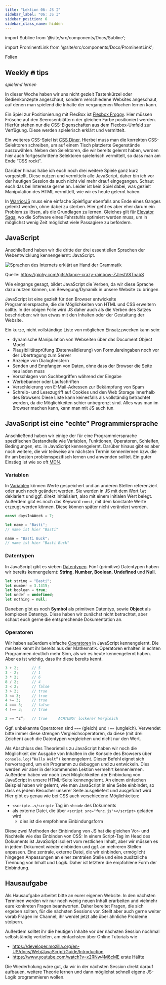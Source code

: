 ```yaml
---
title: "Lektion 06: JS I"
sidebar_label: "06: JS I"
sidebar_position: 6
sidebar_class_name: hidden
---
```


import Subline from '@site/src/components/Docs/Subline';

<Subline text="Wenn dies, dann das" />

import ProminentLink from '@site/src/components/Docs/ProminentLink';

<ProminentLink link="https://docs.google.com/presentation/d/1CS1gnl6RS-2Y5-K7RTI0qde6tK7UvRoESxMygHTqZ64">Folien</ProminentLink>

## Weekly 🔥 tips

_spielend lernen_

In dieser Woche haben wir uns nicht gezielt Tastenkürzel oder Bedienkonzepte angeschaut, sondern verschiedene Websites angeschaut, auf denen man spielend die Inhalte der vergangenen Wochen lernen kann.

Ein Spiel zur Positionierung mit FlexBox ist [Flexbox Froggy](https://flexboxfroggy.com/#de). Hier müssen Frösche auf den Seerosenblättern der gleichen Farbe positioniert werden. Hierfür stehen nur die CSS-Eigenschaften aus dem Flexbox-Umfeld zur Verfügung. Diese werden spielerisch erklärt und vermittelt.

Ein weiteres CSS-Spiel ist [CSS Diner](http://flukeout.github.io/). Hierbei muss man die korrekten CSS-Selektoren schreiben, um auf einem Tisch platzierte Gegenstände auszuwählen. Neben den Selektoren, die wir bereits gelernt haben, werden hier auch fortgeschrittene Selektoren spielerisch vermittelt, so dass man am Ende “CSS rockt”.

Darüber hinaus habe ich euch noch drei weitere Spiele ganz kurz vorgestellt. Diese nutzen und vermitteln alle JavaScript, daher bin ich vor der heutigen Session da auch nicht viel mehr drauf eingegangen. Schaut euch das bei Interesse gerne an. Leider ist kein Spiel dabei, was gezielt Manipulation des HTML vermittelt, wie wir es heute gelernt haben.

In [WarriorJS](https://warriorjs.com/campaigns/wnLTRH_K6VP) muss eine einfache Spielfigur ebenfalls ans Ende eines Ganges gelenkt werden, ohne dabei zu sterben. Hier geht es aber eher darum ein Problem zu lösen, als die Grundlagen zu lernen. Gleiches gilt für [Elevator Saga](http://play.elevatorsaga.com/#challenge=1), wo die Software eines Fahrstuhls optimiert werden muss, um in möglichst wenig Zeit möglichst viele Passagiere zu befördern.

## JavaScript

Anschließend haben wir die dritte der drei essentiellen Sprachen der Webentwicklung kennengelernt: JavaScript.

![Sprachen des Internets erklärt an Hand der Grammatik](/img/lessons/06/languages-unicorn.png)

Quelle: https://giphy.com/gifs/dance-crazy-rainbow-ZJlesIV8TnabS

Wie eingangs gesagt, bildet JavaScript die Verben, da wir diese Sprache dazu nutzen können, um Bewegung/Dynamik in unsere Website zu bringen.

JavaScript ist eine gezielt für den Browser entwickelte Programmiersprache, die die Möglichkeiten von HTML und CSS erweitern sollte. In der obigen Folie wird JS daher auch als die Verben des Satzes beschrieben: wir tun etwas mit den Inhalten oder der Gestaltung der Website.

Ein kurze, nicht vollständige Liste von möglichen Einsatzzwecken kann sein:

- dynamische Manipulation von Webseiten über das Document Object Model
- Plausibilitätsprüfung (Datenvalidierung) von Formulareingaben noch vor der Übertragung zum Server
- Anzeige von Dialogfenstern
- Senden und Empfangen von Daten, ohne dass der Browser die Seite neu laden muss
- Vorschlagen von Suchbegriffen während der Eingabe
- Werbebanner oder Laufschriften
- Verschleierung von E-Mail-Adressen zur Bekämpfung von Spam
- Schreib- und Lesezugriff auf Cookies und den Web Storage innerhalb des Browsers
  Diese Liste kann keinesfalls als vollständig betrachtet werden, da die Möglichkeiten schier unbegrenzt sind. Alles was man im Browser machen kann, kann man mit JS auch tun.

## JavaScript ist eine “echte” Programmiersprache

Anschließend haben wir einige der für eine Programmiersprache spezifischen Bestandteile wie Variablen, Funktionen, Operatoren, Schleifen, Bedingungen, etc. in JavaScript kennengelernt. Darüber hinaus gibt es aber noch weitere, die wir teilweise am nächsten Termin kennenlernen bzw. die ihr am besten problemspezifisch lernen und anwenden solltet. Ein guter Einstieg ist wie so oft [MDN](https://developer.mozilla.org/en-US/docs/Web/JavaScript/Guide/Introduction).

### Variablen

In [Variablen](https://developer.mozilla.org/de/docs/Web/JavaScript/Reference/Statements/var) können Werte gespeichert und an anderen Stellen referenziert oder auch noch geändert werden. Sie werden in JS mit dem Wort `let` deklariert und ggf. direkt initialisiert, also mit einem initialen Wert belegt. Außerdem gibt es noch das Keyword `const`, mit dem konstante Werte erzeugt werden können. Diese können später nicht verändert werden.

```js
const daysInAWeek = 7;

let name = "Basti";
// name ist hier "Basti"

name = "Basti Buck";
// name ist hier "Basti Buck"
```

### Datentypen

In JavaScript gibt es sieben [Datentypen](https://developer.mozilla.org/de/docs/Web/JavaScript/Datenstrukturen). Fünf (primitive) Datentypen haben wir bereits kennengelernt: **String**, **Number**, **Boolean**, **Undefined** und **Null**.

```js
let string = "Basti";
let number = 3.1415;
let boolean = true;
let undef = undefined;
let nothing = null;
```

Daneben gibt es noch **Symbol** als primitven Datentyp, sowie **Object** als komplexen Datentyp. Diese haben wir zunächst nicht betrachtet, aber schaut euch gerne die entsprechende Dokumentation an.

### Operatoren

Wir haben außerdem einfache [Operatoren](https://developer.mozilla.org/en-US/docs/Web/JavaScript/Reference/Operators) in JavaScript kennengelernt. Die meisten kennt ihr bereits aus der Mathematik. Operatoren erhalten in echten Programmen deutlich mehr Sinn, als wir es heute kennengelernt haben. Aber es ist wichtig, dass ihr diese bereits kennt.

```js
3 + 2;		// 5
3 - 2;		// 1
3 * 2;		// 6
8 / 2;		// 4
3 < 2;		// false
3 > 2;		// true
3 <= 3;	    // true
4 >= 3;	    // true
4 === 3;	// false
4 !== 3;	// true

2 == “2”;	// true		ACHTUNG! lockerer Vergleich
```

Ggf. unbekannte Operatoren sind `===` (gleich) und `!==` (ungleich). Verwendet bitte immer diese strengen Vergleichsoperatoren, da diese (mit drei Zeichen) auch die Datentypen vergleichen und nicht nur den Wert.

Als Abschluss des Theorieteils zu JavaScript haben wir noch die Möglichkeit der Ausgabe von Inhalten in die Konsole des Browsers über `console.log(“Hallo Welt”)` kennengelernt. Dieser Befehl eignet sich hervorragend, um ein Programm zu debuggen und zu entwickeln. Dies werden wir aber in der kommenden Lektion vermehrt kennenlernen.
Außerdem haben wir noch zwei Möglichkeiten der Einbindung von JavaScript in unsere HTML-Seite kennengelernt. An einem einfachen Beispiel haben wir gelernt, wie man JavaScript in eine Seite einbindet, so dass es jedem Besucher unserer Seite ausgeliefert und ausgeführt wird. Hier gibt es genau wie bei CSS auch verschiedene Möglichkeiten:

- `<script>`...`</script>` Tag im `<head>` des Dokuments
- als externe Datei, die über `<script src="func.js"></script>` geladen wird
  - dies ist die empfohlene Einbindungsform

Diese zwei Methoden der Einbindung von JS hat die gleichen Vor- und Nachteile wie das Einbinden von CSS: In einem Script-Tag im Head des Dokuments ist JavaScript isoliert vom restlichen Inhalt, aber wir müssen es in jedem Dokument wieder einbinden und ggf. an mehreren Stellen anpassen. Eine zentrale, externe Datei, die wir einbinden, ermöglicht hingegen Anpassungen an einer zentralen Stelle und eine zusätzliche Trennung von Inhalt und Logik. Daher ist letztere die empfohlene Form der Einbindung.

## Hausaufgabe

Als Hausaufgabe arbeitet bitte an eurer eigenen Website. In den nächsten Terminen werden wir nur noch wenig neuen Inhalt erarbeiten und vielmehr eure konkreten Fragen beantworten. Daher bereitet Fragen, die sich ergeben sollten, für die nächsten Sessions vor. Stellt aber auch gerne weiter vorab Fragen im Channel, ihr werdet jetzt alle über ähnliche Probleme stolpern.

Außerdem solltet ihr die heutigen Inhalte vor der nächsten Session nochmal selbstständig vertiefen, am einfachsten über Online Tutorials wie

- https://developer.mozilla.org/en-US/docs/Web/JavaScript/Guide/Introduction
- https://www.youtube.com/watch?v=x2RNw4M6cME erste Hälfte

Die Wiederholung wäre gut, da wir in der nächsten Session direkt darauf aufbauen, weitere Theorie lernen und dann möglichst schnell eigene JS-Logik programmieren wollen.
